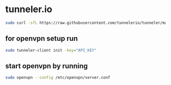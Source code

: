 # tunneler.io

```sh
sudo curl -sfL https://raw.githubusercontent.com/tunnelerio/tunneler/main/install.sh | sh
```

## for openvpn setup run
```sh
sudo tunneler-client init -key="API_KEY"
```

## start openvpn by running
```sh
sudo openvpn --config /etc/openvpn/server.conf
```
